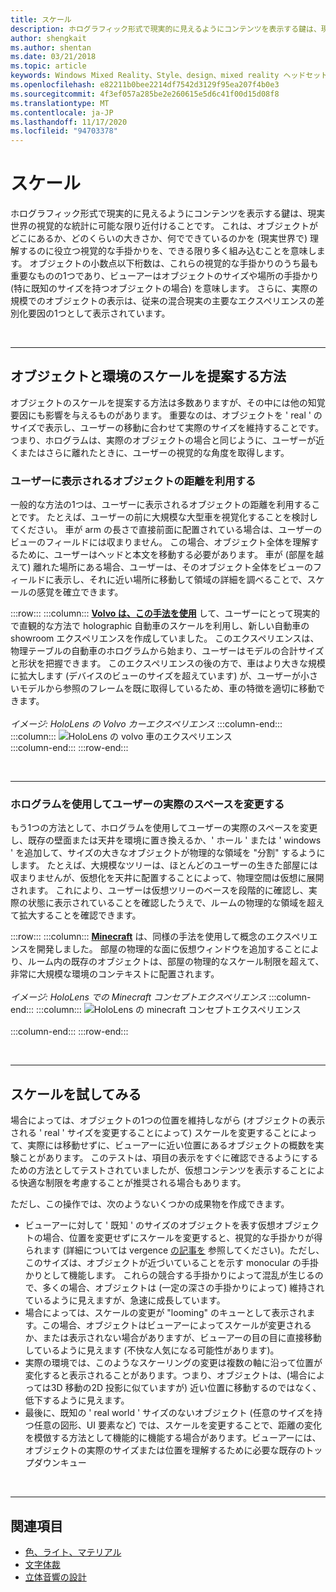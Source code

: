 ```yaml
---
title: スケール
description: ホログラフィック形式で現実的に見えるようにコンテンツを表示する鍵は、現実世界の視覚的な統計に可能な限り近付けることです。
author: shengkait
ms.author: shentan
ms.date: 03/21/2018
ms.topic: article
keywords: Windows Mixed Reality、Style、design、mixed reality ヘッドセット、windows mixed reality ヘッドセット、virtual Reality ヘッドセット、HoloLens、scale、ホログラム
ms.openlocfilehash: e82211b0bee2214df7542d3129f95ea207f4b0e3
ms.sourcegitcommit: 4f3ef057a285be2e260615e5d6c41f00d15d08f8
ms.translationtype: MT
ms.contentlocale: ja-JP
ms.lasthandoff: 11/17/2020
ms.locfileid: "94703378"
---
```

# <a name="scale"></a>スケール

ホログラフィック形式で現実的に見えるようにコンテンツを表示する鍵は、現実世界の視覚的な統計に可能な限り近付けることです。 これは、オブジェクトがどこにあるか、どのくらいの大きさか、何でできているのかを (現実世界で) 理解するのに役立つ視覚的な手掛かりを、できる限り多く組み込むことを意味します。 オブジェクトの小数点以下桁数は、これらの視覚的な手掛かりのうち最も重要なものの1つであり、ビューアーはオブジェクトのサイズや場所の手掛かり (特に既知のサイズを持つオブジェクトの場合) を意味します。 さらに、実際の規模でのオブジェクトの表示は、従来の混合現実の主要なエクスペリエンスの差別化要因の1つとして表示されています。

<br>

---

## <a name="how-to-suggest-the-scale-of-objects-and-environments"></a>オブジェクトと環境のスケールを提案する方法

オブジェクトのスケールを提案する方法は多数ありますが、その中には他の知覚要因にも影響を与えるものがあります。 重要なのは、オブジェクトを ' real ' のサイズで表示し、ユーザーの移動に合わせて実際のサイズを維持することです。 つまり、ホログラムは、実際のオブジェクトの場合と同じように、ユーザーが近くまたはさらに離れたときに、ユーザーの視覚的な角度を取得します。

### <a name="utilize-the-distance-of-objects-as-they-are-presented-to-the-user"></a>ユーザーに表示されるオブジェクトの距離を利用する

一般的な方法の1つは、ユーザーに表示されるオブジェクトの距離を利用することです。 たとえば、ユーザーの前に大規模な大型車を視覚化することを検討してください。 車が arm の長さで直接前面に配置されている場合は、ユーザーのビューのフィールドには収まりません。 この場合、オブジェクト全体を理解するために、ユーザーはヘッドと本文を移動する必要があります。 車が (部屋を越えて) 離れた場所にある場合、ユーザーは、そのオブジェクト全体をビューのフィールドに表示し、それに近い場所に移動して領域の詳細を調べることで、スケールの感覚を確立できます。

:::row:::
    :::column:::
        **[Volvo は、この手法を使用](https://www.youtube.com/watch?v=DilzwF90vec)** して、ユーザーにとって現実的で直観的な方法で holographic 自動車のスケールを利用し、新しい自動車の showroom エクスペリエンスを作成していました。 このエクスペリエンスは、物理テーブルの自動車のホログラムから始まり、ユーザーはモデルの合計サイズと形状を把握できます。 このエクスペリエンスの後の方で、車はより大きな規模に拡大します (デバイスのビューのサイズを超えています) が、ユーザーが小さいモデルから参照のフレームを既に取得しているため、車の特徴を適切に移動できます。<br>
        <br>
        *イメージ: HoloLens の Volvo カーエクスペリエンス*
    :::column-end:::
        :::column:::
       ![HoloLens の volvo 車のエクスペリエンス](images/volvo-cars-microsoft-hololens-experience01-640px.jpg)<br>
    :::column-end:::
:::row-end:::


<br>

---

### <a name="use-holograms-to-modify-the-users-real-space"></a>ホログラムを使用してユーザーの実際のスペースを変更する

もう1つの方法として、ホログラムを使用してユーザーの実際のスペースを変更し、既存の壁面または天井を環境に置き換えるか、' ホール ' または ' windows ' を追加して、サイズの大きなオブジェクトが物理的な領域を "分割" するようにします。 たとえば、大規模なツリーは、ほとんどのユーザーの生きた部屋には収まりませんが、仮想化を天井に配置することによって、物理空間は仮想に展開されます。 これにより、ユーザーは仮想ツリーのベースを段階的に確認し、実際の状態に表示されていることを確認したうえで、ルームの物理的な領域を超えて拡大することを確認できます。

:::row:::
    :::column:::
        **[Minecraft](https://minecraft.net/)** は、同様の手法を使用して概念のエクスペリエンスを開発しました。 部屋の物理的な面に仮想ウィンドウを追加することにより、ルーム内の既存のオブジェクトは、部屋の物理的なスケール制限を超えて、非常に大規模な環境のコンテキストに配置されます。<br>
        <br>
        *イメージ: HoloLens での Minecraft コンセプトエクスペリエンス*
    :::column-end:::
        :::column:::
       ![HoloLens の minecraft コンセプトエクスペリエンス](images/800px-minecraftwindow-640px.jpg)<br><br>
    :::column-end:::
:::row-end:::


<br>

---


## <a name="experimenting-with-scale"></a>スケールを試してみる

場合によっては、オブジェクトの1つの位置を維持しながら (オブジェクトの表示される ' real ' サイズを変更することによって) スケールを変更することによって、実際には移動せずに、ビューアーに近い位置にあるオブジェクトの概数を実験ことがあります。 このテストは、項目の表示をすぐに確認できるようにするための方法としてテストされていましたが、仮想コンテンツを表示することによる快適な制限を考慮することが推奨される場合もあります。

ただし、この操作では、次のようないくつかの成果物を作成できます。
* ビューアーに対して ' 既知 ' のサイズのオブジェクトを表す仮想オブジェクトの場合、位置を変更せずにスケールを変更すると、視覚的な手掛かりが得られます (詳細については vergence [の記事を](comfort.md) 参照してください)。ただし、このサイズは、オブジェクトが近づいていることを示す monocular の手掛かりとして機能します。 これらの競合する手掛かりによって混乱が生じるので、多くの場合、オブジェクトは (一定の深さの手掛かりによって) 維持されているように見えますが、急速に成長しています。
* 場合によっては、スケールの変更が "looming" のキューとして表示されます。この場合、オブジェクトはビューアーによってスケールが変更されるか、または表示されない場合がありますが、ビューアーの目の目に直接移動しているように見えます (不快な人気になる可能性があります)。
* 実際の環境では、このようなスケーリングの変更は複数の軸に沿って位置が変化すると表示されることがあります。つまり、オブジェクトは、(場合によっては3D 移動の2D 投影に似ていますが) 近い位置に移動するのではなく、低下するように見えます。
* 最後に、既知の ' real world ' サイズのないオブジェクト (任意のサイズを持つ任意の図形、UI 要素など) では、スケールを変更することで、距離の変化を模倣する方法として機能的に機能する場合があります。ビューアーには、オブジェクトの実際のサイズまたは位置を理解するために必要な既存のトップダウンキュー

<br>

---

## <a name="see-also"></a>関連項目
* [色、ライト、マテリアル](../color,-light-and-materials.md)
* [文字体裁](typography.md)
* [立体音響の設計](spatial-sound-design.md)
